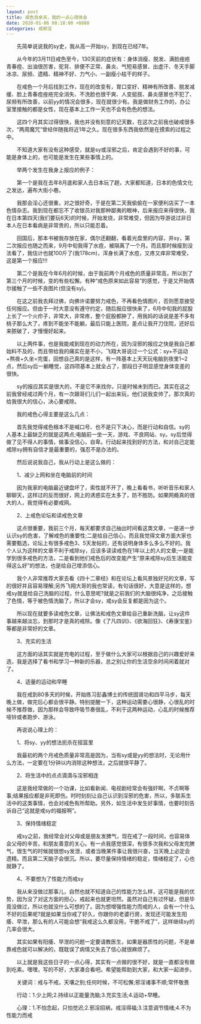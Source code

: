 ```yaml
---
layout: post
title: 戒色百余天，我的一点心得体会
date: 2020-01-06 08:18:00 +0800
categories: 戒邪淫
---
```


　　先简单说说我的sy史，我从高一开始sy，到现在已经7年。
　　从今年的3月11日戒色至今，130天前的症状有：身体消瘦、脱发、满脸痤疮青春痘、出油很厉害，驼背、排便不正常、鼻炎、气短易感冒、出虚汗、冬天手脚冰凉、尿频、遗精、精神不好、力气小、一副瘦小枯干的样子。
　　在戒色一个月后找到工作，现在的改变有，胃口变好、精神有所改善、脱发减缓、脸上青春痘痤疮完全消失、不洗脸也很干爽、人变挺拔、鼻炎感冒也不犯了、尿频有所改善，以前yy的情况会很多，现在就很少有。我是做财务工作的，办公室里接触的都是女性，现在基本上工作一天也不会有色色的想法。
　　这四个月其实过得很快，我也并没有刻意的记天数，在这次之前我也破戒很多次，“两周魔咒”曾经伴随我将近1年之久。现在很多东西我依然是在摸索的过程之中。
　　不知道大家有没有这种感受，就是sy或淫邪之后，肯定会遇到不好的事，可能是身体上的，也可能是发生在某些事情上的。
　　举两个发生在我身上报应的例子：
　　第一个是我在去年8月底和家人去日本玩了趟，大家都知道，日本的色情文化之发达，遍布大街小巷。
　　我那会淫心还很重，对之很好奇，于是在第二天我偷偷在一家便利店买了一本色情杂志。我到现在都忘不了收银员对我那种鄙夷的眼神，后来报应来得很快，我在日本第四天(我们要玩6天)的时候，开始发烧，非常难受，但因为导游说过非日本人在日本看病是非常贵的，所以只能忍着。
　　回国后，那本书被我存放在家，偶尔还翻翻，看着光盘里的内容，并sy，第二次报应也随之而来，9月中旬我得了水痘，被隔离了一个月。而且那时候瘦到没法看了，我估计也就100斤了(我178cm)，浑身长满了水痘，又疼又痒非常难受，这是第一个报应!!!
　　第二个是我在今年6月的时候，由于我前两个月戒色的质量非常高，所以到了第三个月的时候，变的有些松懈。有种“戒色原来如此容易”的感觉，于是又开始偶尔接触了一些不良图片(但没有sy)。
　　在这之前我去拜过佛，向佛许诺要努力戒色，不再看色情图片，否则愿意接受任何报应。但由于一时大意没有遵守约定，随后报应很快来了，6月中旬我的屁股上长了一个火疖子，非常大，非常疼，整个屁股都肿了，用我妈的话说是差不多有桃子那么大了，疼到不能坐不能躺，最后只能上医院，差点让我开刀住院，还好后来脓破了，才慢慢好起来。
　　以上两件事，也是我能戒到现在的动力所在，因为淫邪的报应之快是我自己都始料不及的，而且带给我的痛实在是不小，飞翔大哥说过一个公式：sy+不运动+熬夜+久坐=完蛋，回想自己真的是这样，有一阵基本上天天玩电脑到夜里1~2点，然后sy后一躺睡觉，这四项基本上就全占了，那段日子明显感觉身体变差的很快。
　　sy的报应其实是很大的，不是它不来找你，只是时候未到而已。其实在这之前我曾经戒过两个月，有一次跟哥们儿们一起出来玩，他们说我变帅了。那次真的给我很大的信心，决心要戒除。
　　我的戒色心得主要是这么几点：
　　首先我觉得戒色根本不是喊口号、也不是只下决心，而是行动和自信。sy的人基本上最缺乏的就是这两点;电脑前一坐一天，游戏、不良网站、sy。sy后觉得做了见不得人的事情，做事没信心，自卑。行动起来找到好的方法，和对自己定能戒除sy拥有自信才是最重要的，强忍不是办法的。
　　然后说说我自己，我从行动上是这么做的：
　　1、减少上网和坐在电脑前的时间
　　因为我家的电脑最近键盘坏了，索性就不开了，晚上看看书，听听音乐和家人聊聊天，这样过的反而很好，网上的诱惑实在太多了，防不胜防。如果网瘾真的很大的人，我觉得有必要戒网。
　　2、上戒色论坛和读戒色文章
　　这点很重要，我前三个月，每天都要求自己抽出时间看这类文章，一是进一步认识sy的危害，了解戒色的重要性;二是给自己信心，而且我觉得文章方面大家也需要甄选，论坛上有很多戒色3、5天发帖的，还有说明身体多么多么不好的。我个人认为这样的文章不利于戒除sy，应该多读读戒色在1年以上的人的文章;一是能学到很多戒色的方法，二是看到他们戒色后的改变能产生“原来戒除sy后生活能变得这么好”的想法，也是给自己增添信心。
　　我个人非常推荐大家去看《四十二章经》和在论坛上看风景独好兄的文章，写的很好并且容易理解;另外飞翔大哥的我也常读，有句话很好，大意是这样的，想戒sy就是给自己洗脑的过程，什么意思呢?就是之前我们的大脑很纯净，之后接触了色情，等于被色情洗脑了，所以才会sy，戒sy会反复都是因为这个。
　　所以现在就要多读戒色文章，让佛法和戒色文章给自己重新洗脑，让sy这件事越来越淡忘，到那时才是真的戒除。像《了凡四训》、《欲海回狂》、《寿康宝鉴》等都是非常好的文章。
　　3、充实的生活
　　这方面的话其实就是充电的过程，至于做什么大家可以根据自己的兴趣爱好来选，我是选择了看书和学习一种新的乐器，总之别让你的生活空余时间闲着就对了。
　　4、适量的运动和早睡
　　我在戒到80多天的时候，开始练习彭鑫博士的传统固肾功和四平马步，每天晚上做，做完后心都会很平静。特别提醒一下，这种运动需要心很静，心很乱的时候不推荐做，因为那样会导致呼吸节奏很乱，不利于这两种运动，心乱的时候推荐哑铃或者跑步、游泳。
　　再说说心理上的：
　　1、将sy、yy的想法扼杀在摇篮里
　　我最初的两个月戒色质量非常高是因为，当有sy或是yy的想法时，无论用什么方法，一定要在1分钟以内消除这种想法，之后就很平静了。
　　2、将生活中的点点滴滴与淫邪相连
　　这是我经常做的一个功课，比如看新闻、电视剧经常会有强奸啊，不贞啊等事;结果报应都是非死即伤。时时刻刻让自己认识到淫邪的危害，所以，多联系生活中的这类事情，也会对戒色有所帮助。另外，如生活中发生好事情，也要时刻告诉自己“这就是戒sy的福报啊”。
　　3、保持情绪稳定
　　戒sy之前，我经常会对父母或是朋友发脾气，现在戒了一段时间，也容易体会父母的辛苦，和朋友善意的关心。有一点我感觉很深，有很多次我和父母发完脾气，很生气的时候就很想sy发泄，或者当晚某件事让我很兴奋，当天晚上必定会遗精。而且第二天脑子会很沉。所以，要尽量保持情绪的稳定，情绪稳定了，心也就静了。
　　4、不要想为了性能力而戒sy
　　我从来没做过那事儿，自然也就不知道自己的性能力怎么样，这可能是我的优势，因为没了对这方面的担心，戒起来也就更坦然。虽然对自己有过怀疑，但是毕竟没做过，所以也就没什么可想的了。因为想增强性能力而戒的人，会有一个什么不好的后果呢?就是如果当你戒了好久，你跟你的老婆行房，发现还可能发生阳痿、早泄，那么有的人可能会想“我戒这么久都没用，干脆不戒了”，这样继续sy的几率会很大。
　　其实如果有阳痿、早泄的问题一定要请教医生，如果是器质性的问题，不是单靠戒色就可以解决的，既耽误了病情又失去了信心就很麻烦了。
　　以上就是我这些日子的一点心得，其实有一点做的很不好，就是一直都没有做到吃素。嘿嘿，写的不好，大家凑合看吧。希望能帮助到大家，和大家一起进步。
　　关键词：戒与不戒，天壤之别;任何时候，不可松懈;邪淫诸事不顺;常怀敬畏
　　行动：1.少上网;2.持续以正能量洗脑;3.充实生活;4.运动+早睡。
　　心理：1.不怕念起，只怕觉迟;2.邪淫招祸，戒淫得福;3.注意调节情绪;4.不为性能力而戒